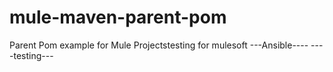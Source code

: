 # mule-maven-parent-pom
Parent Pom example for Mule Projectstesting for mulesoft
---Ansible----
----testing---
